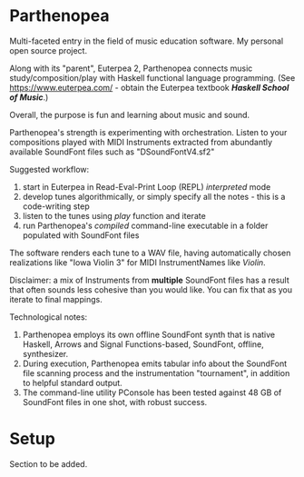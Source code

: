 # Parthenopea
Multi-faceted entry in the field of music education software. My personal open source project.

Along with its "parent", Euterpea 2, Parthenopea connects music study/composition/play with Haskell functional language programming. (See https://www.euterpea.com/ - obtain the Euterpea textbook ***Haskell School of Music***.)

Overall, the purpose is fun and learning about music and sound.

Parthenopea's strength is experimenting with orchestration. Listen to your compositions played with MIDI Instruments extracted from abundantly available SoundFont files such as "DSoundFontV4.sf2"

Suggested workflow:
1. start in Euterpea in Read-Eval-Print Loop (REPL) *interpreted* mode
2. develop tunes algorithmically, or simply specify all the notes - this is a code-writing step
3. listen to the tunes using *play* function and iterate 
4. run Parthenopea's *compiled* command-line executable in a folder populated with SoundFont files

The software renders each tune to a WAV file, having automatically chosen realizations like "Iowa Violin 3" for MIDI InstrumentNames like *Violin*.

Disclaimer: a mix of Instruments from **multiple** SoundFont files has a result that often sounds less cohesive than you would like. You can fix that as you iterate to final mappings.

Technological notes:
1. Parthenopea employs its own offline SoundFont synth that is native Haskell, Arrows and Signal Functions-based, SoundFont, offline, synthesizer.
2. During execution, Parthenopea emits tabular info about the SoundFont file scanning process and the instrumentation "tournament", in addition to helpful standard output.
3. The command-line utility PConsole has been tested against 48 GB of SoundFont files in one shot, with robust success.
# Setup
Section to be added.
